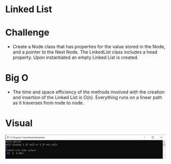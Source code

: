 # Linked List

# Challenge

- Create a Node class that has properties for the value stored in the Node, and a pointer to the Next Node. The LinkedList class includes a head property. Upon instantiated an empty Linked List is created.

# Big O

- The time and space efficiency of the methods involved with the creation and insertion of the Linked List is O(n). Everything runs on a linear path as it traverses from node to node.

# Visual

![SCREENSHOT](https://github.com/ntibbals/data-structures-and-algorithms/blob/master/Challenges/LinkedList/visual.PNG)
